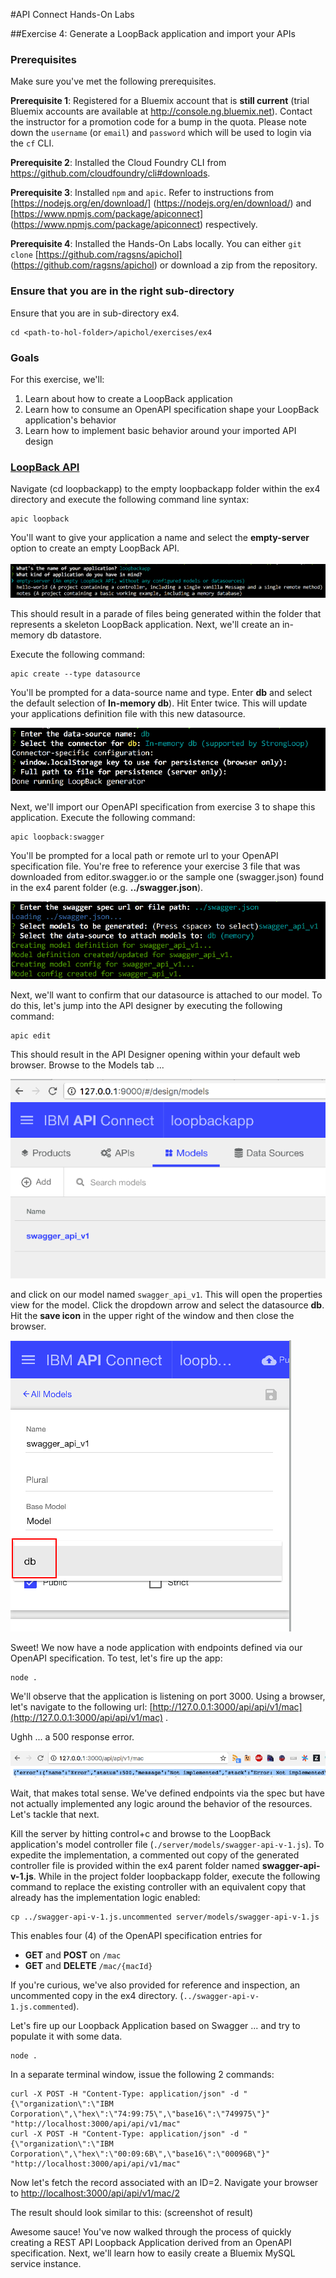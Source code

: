 #API Connect Hands-On Labs

##Exercise 4: Generate a LoopBack application and import your APIs

### Prerequisites

Make sure you've met the following prerequisites.

**Prerequisite 1**: Registered for a Bluemix account that is **still current** (trial Bluemix accounts are available at <http://console.ng.bluemix.net>). Contact the instructor for a promotion code for a bump in the quota. Please note down the `username` (or `email`) and `password` which will be used to login via the `cf` CLI.

**Prerequisite 2**: Installed the Cloud Foundry CLI from <https://github.com/cloudfoundry/cli#downloads>.

**Prerequisite 3**: Installed `npm` and `apic`. Refer to instructions from [https://nodejs.org/en/download/] (https://nodejs.org/en/download/) and [https://www.npmjs.com/package/apiconnect] (https://www.npmjs.com/package/apiconnect) respectively.

**Prerequisite 4**: Installed the Hands-On Labs locally. You can either `git clone` [https://github.com/ragsns/apichol] (https://github.com/ragsns/apichol) or download a zip from the repository.

### Ensure that you are in the right sub-directory

Ensure that you are in sub-directory ex4.

```
cd <path-to-hol-folder>/apichol/exercises/ex4
```
### Goals

For this exercise, we'll:

1. Learn about how to create a LoopBack application
2. Learn how to consume an OpenAPI specification shape your LoopBack application's behavior
3. Learn how to implement basic behavior around your imported API design

### [LoopBack API](https://console.ng.bluemix.net/docs/services/apiconnect/apic_003.html#apic_009)


Navigate (cd loopbackapp) to the empty loopbackapp folder within the ex4 directory and execute the following command line syntax:

```
apic loopback
```
You'll want to give your application a name and select the **empty-server** option to create an empty LoopBack API.<br/>  
![empty server](../../images/ex4/emptyserver.png "Empty Server")

This should result in a parade of files being generated within the folder that represents a skeleton LoopBack application.  Next, we'll create an in-memory db datastore.

Execute the following command:

```
apic create --type datasource
```

You'll be prompted for a data-source name and type.  Enter **db** and select the default selection of **In-memory db**).  Hit Enter twice.  This will update your applications definition file with this new datasource.

![newdatasource](../../images/ex4/newdatasource.png "New Datasource")

Next, we'll import our OpenAPI specification from exercise 3 to shape this application.  Execute the following command:

```
apic loopback:swagger
```

You'll be prompted for a local path or remote url to your OpenAPI specification file.  You're free to reference your exercise 3 file that was downloaded from editor.swagger.io or the sample one (swagger.json) found in the ex4 parent folder (e.g. **../swagger.json**). 

![swaggershaping](../../images/ex4/swaggershaping.png "Swagger Shaping")

Next, we'll want to confirm that our datasource is attached to our model.  To do this, let's jump into the API designer by executing the following command:

```
apic edit
```
This should result in the API Designer opening within your default web browser.  Browse to the Models tab ...

![Models Tab](../../images/ex4/editmodel.png "Models tab")

and click on our model named `swagger_api_v1`.  This will open the properties view for the model.  Click the dropdown arrow and select the datasource **db**.  Hit the **save icon** in the upper right of the window and then close the browser.

![New Datasource](../../images/ex4/setdatasource.png "New Datasource")


Sweet!  We now have a node application with endpoints defined via our OpenAPI specification.  To test, let's fire up the app:

```
node .
```

We'll observe that the application is listening on port 3000.  Using a browser, let's navigate to the following url:  [http://127.0.0.1:3000/api/api/v1/mac](http://127.0.0.1:3000/api/api/v1/mac) .

Ughh ... a 500 response error.  

![not implemented](../../images/ex4/notimplemented.png "not implemented")


Wait, that makes total sense.  We've defined endpoints via the spec but have not actually implemented any logic around the behavior of the resources.  Let's tackle that next. 

Kill the server by hitting control+c and browse to the LoopBack application's model controller file (`./server/models/swagger-api-v-1.js`).  To expedite the implementation, a commented out copy of the generated controller file is provided within the ex4 parent folder named **swagger-api-v-1.js**.  While in the project folder loopbackapp folder, execute the following command to replace the existing controller with an equivalent copy that already has the implementation logic enabled:

```
cp ../swagger-api-v-1.js.uncommented server/models/swagger-api-v-1.js
```

This enables four (4) of the OpenAPI specification entries for 

- **GET** and **POST** on `/mac`
- **GET** and **DELETE** `/mac/{macId}`
 
If you're curious, we've also provided for reference and inspection, an uncommented copy in the ex4 directory. (`../swagger-api-v-1.js.commented`).  

Let's fire up our Loopback Application based on Swagger ... and try to populate it with some data.

```
node .
```
In a separate terminal window, issue the following 2 commands:

```
curl -X POST -H "Content-Type: application/json" -d "{\"organization\":\"IBM Corporation\",\"hex\":\"74:99:75\",\"base16\":\"749975\"}" "http://localhost:3000/api/api/v1/mac"
curl -X POST -H "Content-Type: application/json" -d "{\"organization\":\"IBM Corporation\",\"hex\":\"00:09:6B\",\"base16\":\"00096B\"}" "http://localhost:3000/api/api/v1/mac"
```

Now let's fetch the record associated with an ID=2.  Navigate your browser to [http://localhost:3000/api/api/v1/mac/2](http://localhost:3000/api/api/v1/mac/2)

The result should look similar to this:
(screenshot of result)

Awesome sauce!  You've now walked through the process of quickly creating a REST API Loopback Application derived from an OpenAPI specification.  Next, we'll learn how to easily create a Bluemix MySQL service instance.
